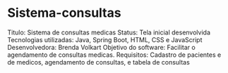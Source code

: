 # Sistema-consultas
Titulo: Sistema de consultas medicas 
Status: Tela inicial desenvolvida
Tecnologias utilizadas: Java, Spring Boot, HTML, CSS e JavaScript
Desenvolvedora: Brenda Volkart 
Objetivo do software: Facilitar o agendamento de consultas medicas.
Requisitos: Cadastro de pacientes e de medicos, agendamento de consultas, e tabela de consultas
